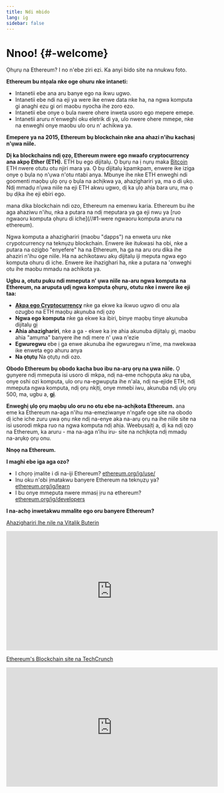 ```yaml
---
title: Ndi mbido
lang: ig
sidebar: false
---
```


# Nnoo! {#-welcome}

Ọhụrụ na Ethereum? I no n'ebe ziri ezi. Ka anyi bido site na nnukwu foto.

**Ethereum bu ntọala nke oge ohuru nke intaneti:**

- Intanetii ebe ana aru banye ego na ikwu ugwo.
- Intanetii ebe ndi na eji ya were ike enwe data nke ha, na ngwa komputa gi anaghi ezu gi ori maobu nyocha ihe zoro ezo.
- Intanetii ebe onye o bula nwere ohere inweta usoro ego mepere emepe.
- Intanetii aruru n'enweghi oku eletrik di ya, ulo nwere ohere mmepe, nke na enweghi onye maobu ulo oru n' achikwa ya.

**Emepere ya na 2015, Ethereum bụ blockchain nke ana ahazi n'ihu kachasị n'ụwa niile.**

**Dị ka blockchains ndị ọzọ, Ethereum nwere ego nwaafo cryptocurrency ana akpọ Ether (ETH).** ETH bụ ego dijitalụ. Ọ bụrụ na ị nụrụ maka [Bitcoin](http://bitcoin.org/) ETH nwere otutu otu njiri mara ya. Ọ bụ dijitalụ kpamkpam, enwere ike iziga onye ọ bụla nọ n'ụwa n'otu ntabi anya. Mbunye ihe nke ETH enweghi ndi goomenti maọbụ ụlọ ọrụ ọ bụla na achịkwa ya, ahazighariri ya, ma o di ụkọ. Ndị mmadụ n’ụwa niile na eji ETH akwu ugwo, dị ka ụlọ ahịa bara uru, ma ọ bụ dịka ihe eji ebiri ego.

mana dika blockchain ndi ozo, Ethereum na emenwu karia. Ethereum bu ihe aga ahaziwu n'ihu, nka a putara na ndị meputara ya ga eji nwu ya [ruo ngwaoru komputa ọhụru di iche](//#1-were ngwaoru komputa aruru na ethereum).

Ngwa komputa a ahazighariri (maobu "dapps") na enweta uru nke crypotcurrency na teknụzụ blockchain. Enwere ike itukwasi ha obi, nke a putara na ozigbo "enyefere" ha na Ethereum, ha ga na aru oru dika ihe ahaziri n'ihu oge niile. Ha na achikotawu akụ dijitalụ iji meputa ngwa ego komputa ohuru di iche. Enwere ike ihazighari ha, nke a putara na 'onweghi otu ihe maobu mmadu na achikota ya.

**Ugbu a, otutu puku ndi mmeputa n' ụwa niile na-aru ngwa komputa na Ethereum, na aruputa ụdị ngwa komputa ọhụrụ, otutu nke i nwere ike eji taa:**

- [**Akpa ego Cryptocurrency**](/ig/use/#_3-what-is-a-wallet-and-which-one-should-i-use/) nke ga ekwe ka ikwuo ugwo di onu ala ozugbo na ETH maọbụ akụnuba ndị ọzọ
- **Ngwa ego komputa** nke ga ekwe ka ibiri, binye maọbụ tinye akunuba dijitalụ gị
- **Ahia ahazighariri**, nke a ga - ekwe ka ịre ahia akunuba dijitalụ gi, maobu ahia "amụma" banyere ihe ndị mere n' ụwa n'ezie
- **Egwuregwu** ebe ị ga enwe akunuba ihe egwuregwu n'ime, ma nwekwaa ike enweta ego ahuru anya
- **Na ọtụtụ** Na ọtụtụ ndi ozo.

**Obodo Ethereum bụ obodo kacha buo ibu na-arụ ọrụ na ụwa niile.** Ọ gụnyere ndị mmeputa isi usoro di mkpa, ndị na-eme nchọpụta akụ na ụba, onye oshi ozi komputa, ulo oru na-egwupụta ihe n'ala, ndị na-ejide ETH, ndị mmeputa ngwa komputa, ndị ọrụ nkịtị, onye mmebi iwu, akunuba ndị ụlọ ọrụ 500, ma, ugbu a, **gị**.

**Enweghị ụlọ ọrụ maọbụ ulo oru no otu ebe na-achịkota Ethereum.** ana eme ka Ethereum na-aga n'ihu ma-emeziwanye n'ngafe oge site na obodo dị iche iche zuru ụwa ọnụ nke ndị na-enye aka na-arụ ọrụ na ihe niile site na isi usorodi mkpa ruo na ngwa komputa ndị ahịa. Weebụsaịtị a, dị ka ndị ọzọ na Ethereum, ka aruru - ma na-aga n’ihu iru- site na nchịkọta ndị mmadụ na-arụkọ ọrụ onu.

**Nnọọ na Ethereum.**

**I maghi ebe iga aga ozo?**

- I chọrọ ịmalite i di na-iji Ethereum? [ethereum.org/ig/use/](/ig/use/)
- Inu oku n'obi ịmatakwu banyere Ethereum na teknụzụ ya? [ethereum.org/ig/learn](/ig/learn/)
- I bu onye mmeputa nwere mmasị ịru na ethereum? [ethereum.org/ig/developers](/ig/developers/)

**I na-achọ inwetakwu mmalite ego oru banyere Ethereum?**

[Ahazighariri Ihe nile na Vitalik Buterin](https://youtu.be/WSN5BaCzsbo)

<div class="iframe-container">
  <iframe width="560" height="315" src="https://www.youtube.com/embed/WSN5BaCzsbo" frameborder="0" allow="accelerometer; autoplay; encrypted-media; gyroscope; picture-in-picture" allowfullscreen></iframe>
</div>

[Ethereum's Blockchain site na TechCrunch](https://www.youtube.com/watch?v=WfULutvxvzY)

<div class="iframe-container">
  <iframe width="560" height="315" src="https://www.youtube.com/embed/WfULutvxvzY" frameborder="0" allow="accelerometer; autoplay; encrypted-media; gyroscope; picture-in-picture" allowfullscreen></iframe>
</div>
